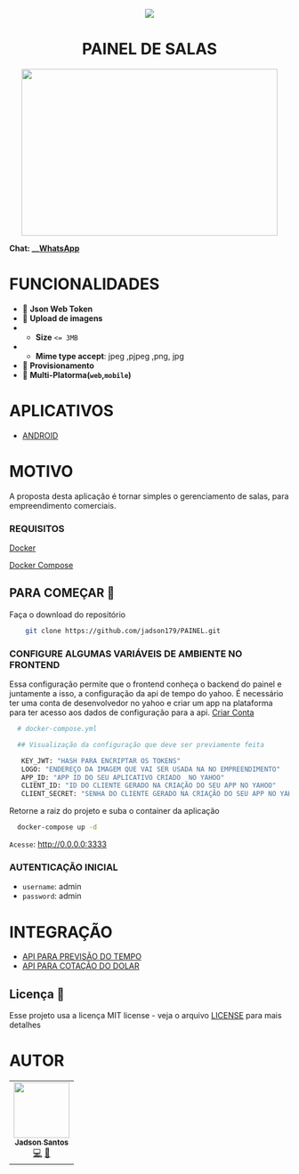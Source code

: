 <p align="center">
<img src="https://camo.githubusercontent.com/13c4e50d88df7178ae1882a203ed57b641674f94/68747470733a2f2f63646e2e7261776769742e636f6d2f73696e647265736f726875732f617765736f6d652f643733303566333864323966656437386661383536353265336136336531353464643865383832392f6d656469612f62616467652e737667">
</p>

<h1 align="center"> PAINEL DE SALAS</h1>

<p align="center" style="display: flex; flex-direction: row; align-content: center; justify-content: center; ">
  <img width="460" height="300"  src="https://github.com/jadson179/PAINEL/raw/develop/images/picture-notebook-with-panel.svg?sanitize=true">

</p>


**Chat: __[WhatsApp](https://api.whatsapp.com/send?phone=5548999328092)**


# FUNCIONALIDADES 

- 🤩 **Json Web Token** 
- 🤩 **Upload de imagens** 
- - **Size** `<= 3MB` 
- - **Mime type accept**: jpeg ,pjpeg ,png, jpg 
- 🤩 **Provisionamento** 
- 🤩 **Multi-Platorma(`web`,`mobile`)** 


# APLICATIVOS 

- [ANDROID](https://exp-shell-app-assets.s3.us-west-1.amazonaws.com/android/%40jadson179/halls-panel-5333fa33f6c947c6959f869a65f5f203-signed.apk)

# MOTIVO

A proposta desta aplicação é tornar simples o gerenciamento de salas, para empreendimento comerciais. 

### REQUISITOS 

[Docker](https://docs.docker.com/install/)

[Docker Compose](https://docs.docker.com/compose/)



## PARA COMEÇAR 🚀 

Faça o download do repositório

```bash
    git clone https://github.com/jadson179/PAINEL.git 
```

### CONFIGURE ALGUMAS VARIÁVEIS DE AMBIENTE NO FRONTEND

Essa configuração permite que o frontend conheça o backend do painel e juntamente a isso, a configuração da api de tempo do yahoo. É necessário ter uma conta de desenvolvedor no yahoo e criar um app na plataforma para ter acesso aos dados de configuração para a api. [Criar Conta](https://developer.yahoo.com/api/) 


```Dockerfile
  # docker-compose.yml

  ## Visualização da configuração que deve ser previamente feita

   KEY_JWT: "HASH PARA ENCRIPTAR OS TOKENS"
   LOGO: "ENDEREÇO DA IMAGEM QUE VAI SER USADA NA NO EMPREENDIMENTO"
   APP_ID: "APP ID DO SEU APLICATIVO CRIADO  NO YAHOO"
   CLIENT_ID: "ID DO CLIENTE GERADO NA CRIAÇÃO DO SEU APP NO YAHOO"
   CLIENT_SECRET: "SENHA DO CLIENTE GERADO NA CRIAÇÃO DO SEU APP NO YAHOO"

```

Retorne a raiz do projeto e suba o container da aplicação

```bash
  docker-compose up -d 
``` 

`Acesse`: http://0.0.0.0:3333


### AUTENTICAÇÃO INICIAL

- `username`: admin
- `password`: admin


# INTEGRAÇÃO  


- [API PARA PREVISÃO DO TEMPO](https://developer.yahoo.com/api/)
- [API PARA COTAÇÃO DO DOLAR](https://docs.awesomeapi.com.br/api-de-moedas)


## Licença 📝

Esse projeto usa a licença MIT license - veja o arquivo [LICENSE](LICENSE) para mais detalhes

# AUTOR

<table>
  <tr>
    <td align="center"><a href="https://github.com/jadson179"><img src="https://avatars0.githubusercontent.com/u/42282908?s=460&u=79ce909209ebf14da91a2d2517c9b0f9e378a4e1&v=4" width="100px;" alt=""/><br /><sub><b>Jadson Santos</b></sub></a><br /><a href="https://github.com/jadson179/PAINEL/commits?author=jadson179" title="Code">💻</a> <a href="https://github.com/jadson179" title="Design">🎨</a></td>
  <tr>
</table>




